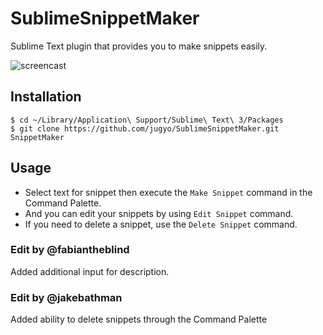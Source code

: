 SublimeSnippetMaker
========

Sublime Text plugin that provides you to make snippets easily.

![screencast](http://i.imgur.com/lvfFh9G.gif)

## Installation

```
$ cd ~/Library/Application\ Support/Sublime\ Text\ 3/Packages
$ git clone https://github.com/jugyo/SublimeSnippetMaker.git SnippetMaker
```

## Usage

* Select text for snippet then execute the `Make Snippet` command in the Command Palette.
* And you can edit your snippets by using `Edit Snippet` command.
* If you need to delete a snippet, use the `Delete Snippet` command.

### Edit by @fabiantheblind

Added additional input for description.

### Edit by @jakebathman

Added ability to delete snippets through the Command Palette